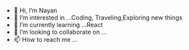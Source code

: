 - 👋 Hi, I’m Nayan
- 👀 I’m interested in ...Coding, Traveling,Exploring new things
- 🌱 I’m currently learning ...React 
- 💞️ I’m looking to collaborate on ...
- 📫 How to reach me ... 

<!---
Nayangawande007/Nayangawande007 is a ✨ special ✨ repository because its `README.md` (this file) appears on your GitHub profile.
You can click the Preview link to take a look at your changes.
--->
